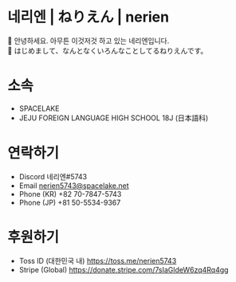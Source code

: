 # 네리엔 | ねりえん | nerien
👋 안녕하세요. 아무튼 이것저것 하고 있는 네리엔입니다.<br>
👋 はじめまして、なんとなくいろんなことしてるねりえんです。<br>
# 소속
- SPACELAKE
- JEJU FOREIGN LANGUAGE HIGH SCHOOL 18J (日本語科)
# 연락하기
- Discord 네리엔#5743
- Email nerien5743@spacelake.net
- Phone (KR) +82 70-7847-5743
- Phone (JP) +81 50-5534-9367
# 후원하기
- Toss ID (대한민국 내) https://toss.me/nerien5743
- Stripe (Global) https://donate.stripe.com/7sIaGldeW6zq4Rq4gg
